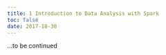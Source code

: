 ```yaml
---
title: 1 Introduction to Data Analysis with Spark
toc: false
date: 2017-10-30
---
```


...to be continued